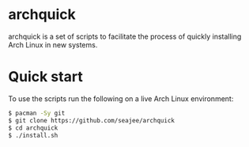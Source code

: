 # archquick

archquick is a set of scripts to facilitate the process of quickly installing
Arch Linux in new systems.

# Quick start

To use the scripts run the following on a live Arch Linux environment:

```bash
$ pacman -Sy git
$ git clone https://github.com/seajee/archquick
$ cd archquick
$ ./install.sh
```
